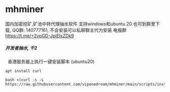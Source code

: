 # mhminer



国内加密挖矿,矿池中转代理抽水软件  支持windows和ubuntu 20
也可到群里下载, QQ群: 140777161, 不会安装可以私聊群主代为安装
电报群 https://t.me/+2vpGD-JpiEIxZDk9





##### 开发者抽水,  千2






&nbsp; 香港服务器上执行一键安装脚本 (ubuntu20)
```
apt install curl

bash <(curl -s -L https://raw.githubusercontent.com/viponedream/mhminer/main/scripts/inst_rust.sh)

```







